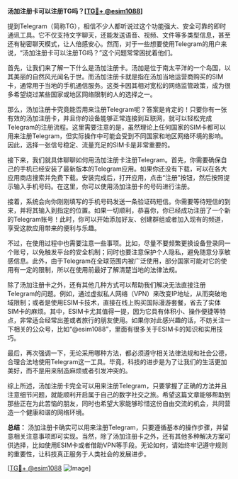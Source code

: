 **汤加注册卡可以注册TG吗？[[TG💪+ @esim1088](https://t.me/s/esim1088)]**

提到Telegram（简称TG），相信不少人都听说过这个功能强大、安全可靠的即时通讯工具。它不仅支持文字聊天，还能发送语音、视频、文件等多类型信息，甚至还有秘密聊天模式，让人倍感安心。然而，对于一些想要使用Telegram的用户来说，“汤加注册卡可以注册TG吗？”这个问题常常困扰着他们。

首先，让我们来了解一下什么是汤加注册卡。汤加是位于南太平洋的一个岛国，以其美丽的自然风光闻名于世。而汤加注册卡就是指在汤加当地运营商购买的SIM卡，通常用于当地的手机通信服务。这类卡因其相对宽松的网络监管政策，成为很多希望绕过某些国家或地区网络限制的人的选择之一。

那么，汤加注册卡究竟能否用来注册Telegram呢？答案是肯定的！只要你有一张有效的汤加注册卡，并且你的设备能够正常连接到互联网，就可以轻松完成Telegram的注册流程。这里需要注意的是，虽然理论上任何国家的SIM卡都可以用来注册Telegram，但实际操作中可能会受到不同国家和地区网络环境的影响。因此，选择一张信号稳定、流量充足的SIM卡是非常重要的。

接下来，我们就具体聊聊如何用汤加注册卡注册Telegram。首先，你需要确保自己的手机已经安装了最新版本的Telegram应用。如果你还没有下载，可以在各大应用商店搜索并免费下载。安装完成后，打开应用，点击“注册”按钮，然后按照提示输入手机号码。在这里，你可以使用汤加注册卡的号码进行注册。

接着，系统会向你刚刚填写的手机号码发送一条验证码短信。你需要等待短信的到来，并将其输入到指定的位置。如果一切顺利，恭喜你，你已经成功注册了一个新的Telegram账号！此时，你可以开始添加好友、创建群组或者加入现有的频道，享受这款应用带来的便利与乐趣。

不过，在使用过程中也需要注意一些事项。比如，尽量不要频繁更换设备登录同一个账号，以免触发平台的安全机制；同时也要注意保护个人隐私，避免随意分享敏感信息。此外，由于Telegram在全球范围内被广泛使用，部分国家可能对它的使用有一定的限制，所以在使用前最好了解清楚当地的法律法规。

除了汤加注册卡之外，还有其他几种方式可以帮助我们解决无法直接注册Telegram的问题。例如，通过虚拟私人网络（VPN）来改变IP地址，从而突破地域限制；或者是使用ESIM卡技术，直接在线上购买国际漫游套餐，省去了实体SIM卡的麻烦。其中，ESIM卡尤其值得一提，因为它具有体积小、操作便捷等特点，非常适合经常出差或者旅行的朋友使用。如果你对此感兴趣的话，不妨关注一下相关的公众号，比如“@esim1088”，里面有很多关于ESIM卡的知识和实用技巧。

最后，再次强调一下，无论采用哪种方法，都必须遵守相关法律法规和社会公德，合理合法地使用Telegram这一工具。毕竟，科技的进步是为了让我们的生活更加美好，而不是用来制造麻烦或者引发冲突的。

综上所述，汤加注册卡完全可以用来注册Telegram，只要掌握了正确的方法并且注意细节问题，就能顺利开启属于自己的数字社交之旅。希望这篇文章能够帮助到那些正在为此苦恼的朋友，同时也希望大家能够珍惜这份自由交流的机会，共同营造一个健康和谐的网络环境。

**总结：** 汤加注册卡确实可以用来注册Telegram，只要遵循基本的操作步骤，并留意相关注意事项即可实现。当然，除了汤加注册卡之外，还有其他多种解决方案可供选择，比如使用ESIM卡或者借助VPN等手段。无论如何，请始终牢记遵守规则的重要性，让科技真正服务于人类社会的发展进步。

[[TG💪+ @esim1088](https://t.me/s/esim1088) ![Image](https://i.postimg.cc/4NQfJmqS/Snipaste-2025-05-13-00-14-12.png)]